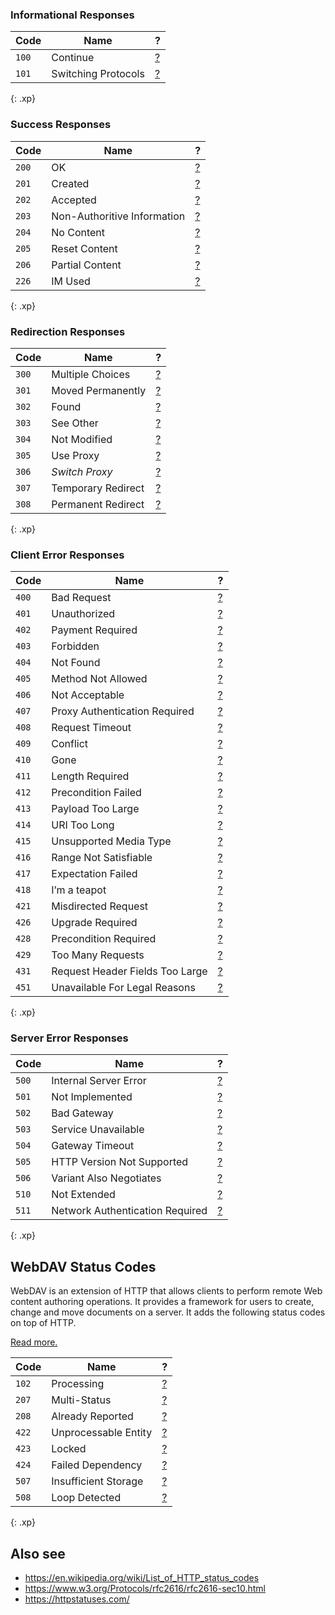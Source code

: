 ### Informational Responses

<table><thead><tr class="header"><th>Code</th><th>Name</th><th>?</th></tr></thead><tbody><tr class="odd"><td><code>100</code></td><td>Continue</td><td><a href="https://httpstatuses.com/100">?</a></td></tr><tr class="even"><td><code>101</code></td><td>Switching Protocols</td><td><a href="https://httpstatuses.com/101">?</a></td></tr></tbody></table>

{: .xp}

### Success Responses

<table><thead><tr class="header"><th>Code</th><th>Name</th><th>?</th></tr></thead><tbody><tr class="odd"><td><code>200</code></td><td>OK</td><td><a href="https://httpstatuses.com/200">?</a></td></tr><tr class="even"><td><code>201</code></td><td>Created</td><td><a href="https://httpstatuses.com/201">?</a></td></tr><tr class="odd"><td><code>202</code></td><td>Accepted</td><td><a href="https://httpstatuses.com/202">?</a></td></tr><tr class="even"><td><code>203</code></td><td>Non-Authoritive Information</td><td><a href="https://httpstatuses.com/203">?</a></td></tr><tr class="odd"><td><code>204</code></td><td>No Content</td><td><a href="https://httpstatuses.com/204">?</a></td></tr><tr class="even"><td><code>205</code></td><td>Reset Content</td><td><a href="https://httpstatuses.com/205">?</a></td></tr><tr class="odd"><td><code>206</code></td><td>Partial Content</td><td><a href="https://httpstatuses.com/206">?</a></td></tr><tr class="even"><td><code>226</code></td><td>IM Used</td><td><a href="https://httpstatuses.com/226">?</a></td></tr></tbody></table>

{: .xp}

### Redirection Responses

<table><thead><tr class="header"><th>Code</th><th>Name</th><th>?</th></tr></thead><tbody><tr class="odd"><td><code>300</code></td><td>Multiple Choices</td><td><a href="https://httpstatuses.com/300">?</a></td></tr><tr class="even"><td><code>301</code></td><td>Moved Permanently</td><td><a href="https://httpstatuses.com/301">?</a></td></tr><tr class="odd"><td><code>302</code></td><td>Found</td><td><a href="https://httpstatuses.com/302">?</a></td></tr><tr class="even"><td><code>303</code></td><td>See Other</td><td><a href="https://httpstatuses.com/303">?</a></td></tr><tr class="odd"><td><code>304</code></td><td>Not Modified</td><td><a href="https://httpstatuses.com/304">?</a></td></tr><tr class="even"><td><code>305</code></td><td>Use Proxy</td><td><a href="https://httpstatuses.com/305">?</a></td></tr><tr class="odd"><td><code>306</code></td><td><em>Switch Proxy</em></td><td><a href="https://httpstatusdogs.com/306-switch-proxy">?</a></td></tr><tr class="even"><td><code>307</code></td><td>Temporary Redirect</td><td><a href="https://httpstatuses.com/307">?</a></td></tr><tr class="odd"><td><code>308</code></td><td>Permanent Redirect</td><td><a href="https://httpstatuses.com/308">?</a></td></tr></tbody></table>

{: .xp}

### Client Error Responses

<table><thead><tr class="header"><th>Code</th><th>Name</th><th>?</th></tr></thead><tbody><tr class="odd"><td><code>400</code></td><td>Bad Request</td><td><a href="https://httpstatuses.com/400">?</a></td></tr><tr class="even"><td><code>401</code></td><td>Unauthorized</td><td><a href="https://httpstatuses.com/401">?</a></td></tr><tr class="odd"><td><code>402</code></td><td>Payment Required</td><td><a href="https://httpstatuses.com/402">?</a></td></tr><tr class="even"><td><code>403</code></td><td>Forbidden</td><td><a href="https://httpstatuses.com/403">?</a></td></tr><tr class="odd"><td><code>404</code></td><td>Not Found</td><td><a href="https://httpstatuses.com/404">?</a></td></tr><tr class="even"><td><code>405</code></td><td>Method Not Allowed</td><td><a href="https://httpstatuses.com/405">?</a></td></tr><tr class="odd"><td><code>406</code></td><td>Not Acceptable</td><td><a href="https://httpstatuses.com/406">?</a></td></tr><tr class="even"><td><code>407</code></td><td>Proxy Authentication Required</td><td><a href="https://httpstatuses.com/407">?</a></td></tr><tr class="odd"><td><code>408</code></td><td>Request Timeout</td><td><a href="https://httpstatuses.com/408">?</a></td></tr><tr class="even"><td><code>409</code></td><td>Conflict</td><td><a href="https://httpstatuses.com/409">?</a></td></tr><tr class="odd"><td><code>410</code></td><td>Gone</td><td><a href="https://httpstatuses.com/410">?</a></td></tr><tr class="even"><td><code>411</code></td><td>Length Required</td><td><a href="https://httpstatuses.com/411">?</a></td></tr><tr class="odd"><td><code>412</code></td><td>Precondition Failed</td><td><a href="https://httpstatuses.com/412">?</a></td></tr><tr class="even"><td><code>413</code></td><td>Payload Too Large</td><td><a href="https://httpstatuses.com/413">?</a></td></tr><tr class="odd"><td><code>414</code></td><td>URI Too Long</td><td><a href="https://httpstatuses.com/414">?</a></td></tr><tr class="even"><td><code>415</code></td><td>Unsupported Media Type</td><td><a href="https://httpstatuses.com/415">?</a></td></tr><tr class="odd"><td><code>416</code></td><td>Range Not Satisfiable</td><td><a href="https://httpstatuses.com/416">?</a></td></tr><tr class="even"><td><code>417</code></td><td>Expectation Failed</td><td><a href="https://httpstatuses.com/417">?</a></td></tr><tr class="odd"><td><code>418</code></td><td>I’m a teapot</td><td><a href="https://httpstatuses.com/418">?</a></td></tr><tr class="even"><td><code>421</code></td><td>Misdirected Request</td><td><a href="https://httpstatuses.com/421">?</a></td></tr><tr class="odd"><td><code>426</code></td><td>Upgrade Required</td><td><a href="https://httpstatuses.com/426">?</a></td></tr><tr class="even"><td><code>428</code></td><td>Precondition Required</td><td><a href="https://httpstatuses.com/428">?</a></td></tr><tr class="odd"><td><code>429</code></td><td>Too Many Requests</td><td><a href="https://httpstatuses.com/429">?</a></td></tr><tr class="even"><td><code>431</code></td><td>Request Header Fields Too Large</td><td><a href="https://httpstatuses.com/431">?</a></td></tr><tr class="odd"><td><code>451</code></td><td>Unavailable For Legal Reasons</td><td><a href="https://httpstatuses.com/451">?</a></td></tr></tbody></table>

{: .xp}

### Server Error Responses

<table><thead><tr class="header"><th>Code</th><th>Name</th><th>?</th></tr></thead><tbody><tr class="odd"><td><code>500</code></td><td>Internal Server Error</td><td><a href="https://httpstatuses.com/500">?</a></td></tr><tr class="even"><td><code>501</code></td><td>Not Implemented</td><td><a href="https://httpstatuses.com/501">?</a></td></tr><tr class="odd"><td><code>502</code></td><td>Bad Gateway</td><td><a href="https://httpstatuses.com/502">?</a></td></tr><tr class="even"><td><code>503</code></td><td>Service Unavailable</td><td><a href="https://httpstatuses.com/503">?</a></td></tr><tr class="odd"><td><code>504</code></td><td>Gateway Timeout</td><td><a href="https://httpstatuses.com/504">?</a></td></tr><tr class="even"><td><code>505</code></td><td>HTTP Version Not Supported</td><td><a href="https://httpstatuses.com/505">?</a></td></tr><tr class="odd"><td><code>506</code></td><td>Variant Also Negotiates</td><td><a href="https://httpstatuses.com/506">?</a></td></tr><tr class="even"><td><code>510</code></td><td>Not Extended</td><td><a href="https://httpstatuses.com/510">?</a></td></tr><tr class="odd"><td><code>511</code></td><td>Network Authentication Required</td><td><a href="https://httpstatuses.com/511">?</a></td></tr></tbody></table>

{: .xp}

WebDAV Status Codes
-------------------

WebDAV is an extension of HTTP that allows clients to perform remote Web content authoring operations. It provides a framework for users to create, change and move documents on a server. It adds the following status codes on top of HTTP.

[Read more.](https://en.wikipedia.org/wiki/WebDAV)

<table><thead><tr class="header"><th>Code</th><th>Name</th><th>?</th></tr></thead><tbody><tr class="odd"><td><code>102</code></td><td>Processing</td><td><a href="https://en.wikipedia.org/wiki/List_of_HTTP_status_codes#102">?</a></td></tr><tr class="even"><td><code>207</code></td><td>Multi-Status</td><td><a href="https://en.wikipedia.org/wiki/List_of_HTTP_status_codes#207">?</a></td></tr><tr class="odd"><td><code>208</code></td><td>Already Reported</td><td><a href="https://en.wikipedia.org/wiki/List_of_HTTP_status_codes#208">?</a></td></tr><tr class="even"><td><code>422</code></td><td>Unprocessable Entity</td><td><a href="https://en.wikipedia.org/wiki/List_of_HTTP_status_codes#422">?</a></td></tr><tr class="odd"><td><code>423</code></td><td>Locked</td><td><a href="https://en.wikipedia.org/wiki/List_of_HTTP_status_codes#423">?</a></td></tr><tr class="even"><td><code>424</code></td><td>Failed Dependency</td><td><a href="https://en.wikipedia.org/wiki/List_of_HTTP_status_codes#424">?</a></td></tr><tr class="odd"><td><code>507</code></td><td>Insufficient Storage</td><td><a href="https://en.wikipedia.org/wiki/List_of_HTTP_status_codes#507">?</a></td></tr><tr class="even"><td><code>508</code></td><td>Loop Detected</td><td><a href="https://en.wikipedia.org/wiki/List_of_HTTP_status_codes#508">?</a></td></tr></tbody></table>

{: .xp}

Also see
--------

-   <a href="https://en.wikipedia.org/wiki/List_of_HTTP_status_codes" class="uri">https://en.wikipedia.org/wiki/List_of_HTTP_status_codes</a>
-   <a href="https://www.w3.org/Protocols/rfc2616/rfc2616-sec10.html" class="uri">https://www.w3.org/Protocols/rfc2616/rfc2616-sec10.html</a>
-   <a href="https://httpstatuses.com/" class="uri">https://httpstatuses.com/</a>
